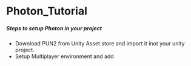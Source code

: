 # Photon_Tutorial

##### Steps to setup Photon in your project
- Download PUN2 from Unity Asset store and import it inot your unity project.
- Setup Multiplayer environment and add
